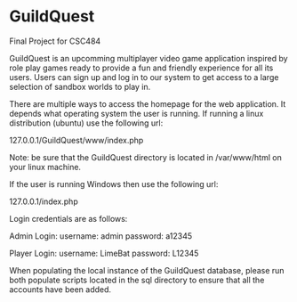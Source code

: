 # GuildQuest
Final Project for CSC484 

GuildQuest is an upcomming multiplayer video game application inspired by role play games ready to provide a fun and friendly experience for all its users. Users can sign up and log in to our system to get access to a large selection of sandbox worlds to play in. 

There are multiple ways to access the homepage for the web application. It depends what operating system the user is running. If running a linux distribution (ubuntu) use the following url:

127.0.0.1/GuildQuest/www/index.php

Note: be sure that the GuildQuest directory is located in /var/www/html on your linux machine.

If the user is running Windows then use the following url:

127.0.0.1/index.php

Login credentials are as follows: 

Admin Login: 
username: admin
password: a12345

Player Login:
username: LimeBat
password: L12345


When populating the local instance of the GuildQuest database, please run both populate scripts located in the sql directory to ensure that all the accounts have been added.
